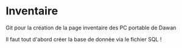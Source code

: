 # Inventaire
Git pour la création de la page inventaire des PC portable de Dawan

Il faut tout d'abord créer la base de donnée via le fichier SQL ! 

